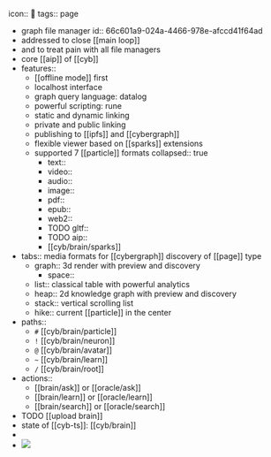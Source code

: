icon:: 🧠
tags:: page

- graph file manager
  id:: 66c601a9-024a-4466-978e-afccd41f64ad
- addressed to close [[main loop]]
- and to treat pain with all file managers
- core [[aip]] of [[cyb]]
- features::
	- [[offline mode]] first
	- localhost interface
	- graph query language: datalog
	- powerful scripting: rune
	- static and dynamic linking
	- private and public linking
	- publishing to [[ipfs]] and [[cybergraph]]
	- flexible viewer based on [[sparks]] extensions
	- supported 7 [[particle]] formats
	  collapsed:: true
		- text::
		- video::
		- audio::
		- image::
		- pdf::
		- epub::
		- web2::
		- TODO gltf::
		- TODO aip::
		- [[cyb/brain/sparks]]
- tabs:: media formats for [[cybergraph]] discovery of [[page]] type
	- graph:: 3d render with preview and discovery
		- space::
	- list:: classical table with powerful analytics
	- heap:: 2d knowledge graph with preview and discovery
	- stack:: vertical scrolling list
	- hike:: current [[particle]] in the center
- paths::
	- `#` [[cyb/brain/particle]]
	- `!` [[cyb/brain/neuron]]
	- `@` [[cyb/brain/avatar]]
	- `~` [[cyb/brain/learn]]
	- `/` [[cyb/brain/root]]
- actions::
	- [[brain/ask]] or [[oracle/ask]]
	- [[brain/learn]] or [[oracle/learn]]
	- [[brain/search]] or [[oracle/search]]
- TODO [[upload brain]]
- state of [[cyb-ts]]: [[cyb/brain]]
-
- ![](https://emerald-raw-leopon-384.mypinata.cloud/ipfs/Qmc7ANo78MJ9yDXUxmErnWuPZPL5y2baYRZpN4CV9axeym)